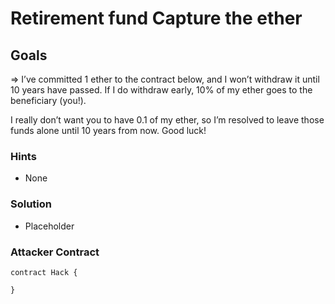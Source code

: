 # Retirement fund Capture the ether

## Goals

=> I’ve committed 1 ether to the contract below, and I won’t withdraw it until 10 years have passed. If I do withdraw early, 10% of my ether goes to the beneficiary (you!).

I really don’t want you to have 0.1 of my ether, so I’m resolved to leave those funds alone until 10 years from now. Good luck!

### Hints

- None

### Solution

- Placeholder

### Attacker Contract

```solidity
contract Hack {

}
```
